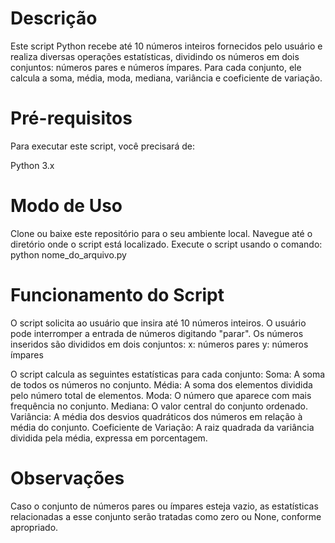 # Descrição
Este script Python recebe até 10 números inteiros fornecidos pelo usuário e realiza diversas operações estatísticas, dividindo os números em dois conjuntos: números pares e números ímpares. Para cada conjunto, ele calcula a soma, média, moda, mediana, variância e coeficiente de variação.

# Pré-requisitos
Para executar este script, você precisará de:

Python 3.x

# Modo de Uso
Clone ou baixe este repositório para o seu ambiente local.
Navegue até o diretório onde o script está localizado.
Execute o script usando o comando:
  python nome_do_arquivo.py

# Funcionamento do Script

O script solicita ao usuário que insira até 10 números inteiros. O usuário pode interromper a entrada de números digitando "parar".
Os números inseridos são divididos em dois conjuntos:
x: números pares
y: números ímpares

O script calcula as seguintes estatísticas para cada conjunto:
Soma: A soma de todos os números no conjunto.
Média: A soma dos elementos dividida pelo número total de elementos.
Moda: O número que aparece com mais frequência no conjunto.
Mediana: O valor central do conjunto ordenado.
Variância: A média dos desvios quadráticos dos números em relação à média do conjunto.
Coeficiente de Variação: A raiz quadrada da variância dividida pela média, expressa em porcentagem.

# Observações
Caso o conjunto de números pares ou ímpares esteja vazio, as estatísticas relacionadas a esse conjunto serão tratadas como zero ou None, conforme apropriado.
